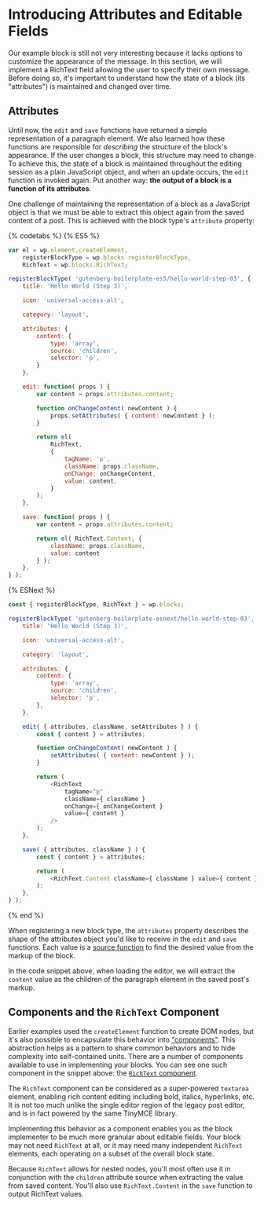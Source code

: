 # Introducing Attributes and Editable Fields

Our example block is still not very interesting because it lacks options to customize the appearance of the message. In this section, we will implement a RichText field allowing the user to specify their own message. Before doing so, it's important to understand how the state of a block (its "attributes") is maintained and changed over time.

## Attributes

Until now, the `edit` and `save` functions have returned a simple representation of a paragraph element. We also learned how these functions are responsible for _describing_ the structure of the block's appearance. If the user changes a block, this structure may need to change. To achieve this, the state of a block is maintained throughout the editing session as a plain JavaScript object, and when an update occurs, the `edit` function is invoked again. Put another way: __the output of a block is a function of its attributes__.

One challenge of maintaining the representation of a block as a JavaScript object is that we must be able to extract this object again from the saved content of a post. This is achieved with the block type's `attribute` property:

{% codetabs %}
{% ES5 %}
```js
var el = wp.element.createElement,
	registerBlockType = wp.blocks.registerBlockType,
	RichText = wp.blocks.RichText;

registerBlockType( 'gutenberg-boilerplate-es5/hello-world-step-03', {
	title: 'Hello World (Step 3)',

	icon: 'universal-access-alt',

	category: 'layout',

	attributes: {
		content: {
			type: 'array',
			source: 'children',
			selector: 'p',
		}
	},

	edit: function( props ) {
		var content = props.attributes.content;

		function onChangeContent( newContent ) {
			props.setAttributes( { content: newContent } );
		}

		return el(
			RichText,
			{
				tagName: 'p',
				className: props.className,
				onChange: onChangeContent,
				value: content,
			}
		);
	},

	save: function( props ) {
		var content = props.attributes.content;

		return el( RichText.Content, {
			className: props.className,
			value: content
		} );
	},
} );
```
{% ESNext %}
```js
const { registerBlockType, RichText } = wp.blocks;

registerBlockType( 'gutenberg-boilerplate-esnext/hello-world-step-03', {
	title: 'Hello World (Step 3)',

	icon: 'universal-access-alt',

	category: 'layout',

	attributes: {
		content: {
			type: 'array',
			source: 'children',
			selector: 'p',
		},
	},

	edit( { attributes, className, setAttributes } ) {
		const { content } = attributes;

		function onChangeContent( newContent ) {
			setAttributes( { content: newContent } );
		}

		return (
			<RichText
				tagName="p"
				className={ className }
				onChange={ onChangeContent }
				value={ content }
			/>
		);
	},

	save( { attributes, className } ) {
		const { content } = attributes;

		return (
			<RichText.Content className={ className } value={ content } />
		);
	},
} );
```
{% end %}

When registering a new block type, the `attributes` property describes the shape of the attributes object you'd like to receive in the `edit` and `save` functions. Each value is a [source function](../../docs/block-api/attributes.md) to find the desired value from the markup of the block.

In the code snippet above, when loading the editor, we will extract the `content` value as the children of the paragraph element in the saved post's markup.

## Components and the `RichText` Component

Earlier examples used the `createElement` function to create DOM nodes, but it's also possible to encapsulate this behavior into ["components"](). This abstraction helps as a pattern to share common behaviors and to hide complexity into self-contained units. There are a number of components available to use in implementing your blocks. You can see one such component in the snippet above: the [`RichText` component]().

The `RichText` component can be considered as a super-powered `textarea` element, enabling rich content editing including bold, italics, hyperlinks, etc. It is not too much unlike the single editor region of the legacy post editor, and is in fact powered by the same TinyMCE library.

Implementing this behavior as a component enables you as the block implementer to be much more granular about editable fields. Your block may not need `RichText` at all, or it may need many independent `RichText` elements, each operating on a subset of the overall block state.

Because `RichText` allows for nested nodes, you'll most often use it in conjunction with the `children` attribute source when extracting the value from saved content. You'll also use `RichText.Content` in the `save` function to output RichText values.
